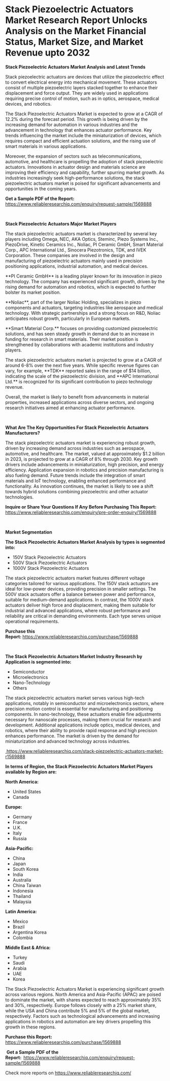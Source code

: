 <p><h1>Stack Piezoelectric Actuators Market Research Report Unlocks Analysis on the Market Financial Status, Market Size, and Market Revenue upto 2032</h1></p><p><strong>Stack Piezoelectric Actuators Market Analysis and Latest Trends</strong></p>
<p><p>Stack piezoelectric actuators are devices that utilize the piezoelectric effect to convert electrical energy into mechanical movement. These actuators consist of multiple piezoelectric layers stacked together to enhance their displacement and force output. They are widely used in applications requiring precise control of motion, such as in optics, aerospace, medical devices, and robotics.</p><p>The Stack Piezoelectric Actuators Market is expected to grow at a CAGR of 12.2% during the forecast period. This growth is being driven by the increasing demand for automation in various industries and the advancement in technology that enhances actuator performance. Key trends influencing the market include the miniaturization of devices, which requires compact and efficient actuation solutions, and the rising use of smart materials in various applications.</p><p>Moreover, the expansion of sectors such as telecommunications, automotive, and healthcare is propelling the adoption of stack piezoelectric actuators. Innovations in actuator design and materials science are improving their efficiency and capability, further spurring market growth. As industries increasingly seek high-performance solutions, the stack piezoelectric actuators market is poised for significant advancements and opportunities in the coming years.</p></p>
<p><strong>Get a Sample PDF of the Report:&nbsp;</strong> <a href="https://www.reliableresearchiq.com/enquiry/request-sample/1569888?utm_campaign=3058&utm_medium=2&utm_source=Github&utm_content=ia&utm_term=25032025&utm_id=stack-piezoelectric-actuators">https://www.reliableresearchiq.com/enquiry/request-sample/1569888</a></p>
<p>&nbsp;</p>
<p><strong>Stack Piezoelectric Actuators Major Market Players</strong></p>
<p><p>The stack piezoelectric actuators market is characterized by several key players including Omega, NEC, AKA Optics, Steminc, Piezo Systems Inc., PiezoDrive, Kinetic Ceramics Inc., Noliac, PI Ceramic GmbH, Smart Material Corp., APC International Ltd., Sinocera Piezotronics, TDK, and IVEK Corporation. These companies are involved in the design and manufacturing of piezoelectric actuators mainly used in precision positioning applications, industrial automation, and medical devices.</p><p>**PI Ceramic GmbH** is a leading player known for its innovation in piezo technology. The company has experienced significant growth, driven by the rising demand for automation and robotics, which is expected to further bolster its market position.</p><p>**Noliac**, part of the larger Noliac Holding, specializes in piezo components and actuators, targeting industries like aerospace and medical technology. With strategic partnerships and a strong focus on R&D, Noliac anticipates robust growth, particularly in European markets.</p><p>**Smart Material Corp.** focuses on providing customized piezoelectric solutions, and has seen steady growth in demand due to an increase in funding for research in smart materials. Their market position is strengthened by collaborations with academic institutions and industry players.</p><p>The stack piezoelectric actuators market is projected to grow at a CAGR of around 6-8% over the next five years. While specific revenue figures can vary, for example, **TDK** reported sales in the range of $14 billion, indicating the scale of the piezoelectric division, and **APC International Ltd.** is recognized for its significant contribution to piezo technology revenue.</p><p>Overall, the market is likely to benefit from advancements in material properties, increased applications across diverse sectors, and ongoing research initiatives aimed at enhancing actuator performance.</p></p>
<p>&nbsp;</p>
<p><strong>What Are The Key Opportunities For Stack Piezoelectric Actuators Manufacturers?</strong></p>
<p><p>The stack piezoelectric actuators market is experiencing robust growth, driven by increasing demand across industries such as aerospace, automotive, and healthcare. The market, valued at approximately $1.2 billion in 2023, is projected to grow at a CAGR of 8% through 2030. Key growth drivers include advancements in miniaturization, high precision, and energy efficiency. Application expansion in robotics and precision manufacturing is also fueling demand. Future trends include the integration of smart materials and IoT technology, enabling enhanced performance and functionality. As innovation continues, the market is likely to see a shift towards hybrid solutions combining piezoelectric and other actuator technologies.</p></p>
<p><strong>Inquire or Share Your Questions If Any Before Purchasing This Report:</strong> <a href="https://www.reliableresearchiq.com/enquiry/pre-order-enquiry/1569888?utm_campaign=3058&utm_medium=2&utm_source=Github&utm_content=ia&utm_term=25032025&utm_id=stack-piezoelectric-actuators">https://www.reliableresearchiq.com/enquiry/pre-order-enquiry/1569888</a></p>
<p>&nbsp;</p>
<p><strong>Market Segmentation</strong></p>
<p><strong>The Stack Piezoelectric Actuators Market Analysis by types is segmented into:</strong></p>
<p><ul><li>150V Stack Piezoelectric Actuators</li><li>500V Stack Piezoelectric Actuators</li><li>1000V Stack Piezoelectric Actuators</li></ul></p>
<p><p>The stack piezoelectric actuators market features different voltage categories tailored for various applications. The 150V stack actuators are ideal for low-power devices, providing precision in smaller settings. The 500V stack actuators offer a balance between power and performance, suitable for medium-demand applications. In contrast, the 1000V stack actuators deliver high force and displacement, making them suitable for industrial and advanced applications, where robust performance and reliability are critical in demanding environments. Each type serves unique operational requirements.</p></p>
<p><strong>Purchase this Report:&nbsp;</strong><a href="https://www.reliableresearchiq.com/purchase/1569888?utm_campaign=3058&utm_medium=2&utm_source=Github&utm_content=ia&utm_term=25032025&utm_id=stack-piezoelectric-actuators">https://www.reliableresearchiq.com/purchase/1569888</a></p>
<p>&nbsp;</p>
<p><strong>The Stack Piezoelectric Actuators Market Industry Research by Application is segmented into:</strong></p>
<p><ul><li>Semiconductor</li><li>Microelectronics</li><li>Nano-Technology</li><li>Others</li></ul></p>
<p><p>The stack piezoelectric actuators market serves various high-tech applications, notably in semiconductor and microelectronics sectors, where precision motion control is essential for manufacturing and positioning components. In nano-technology, these actuators enable fine adjustments necessary for nanoscale processes, making them crucial for research and development. Additional applications include optics, medical devices, and robotics, where their ability to provide rapid response and high precision enhances performance. The market is driven by the demand for miniaturization and advanced technology across industries.</p></p>
<p><a href="https://www.reliableresearchiq.com/stack-piezoelectric-actuators-market-r1569888?utm_campaign=3058&utm_medium=2&utm_source=Github&utm_content=ia&utm_term=25032025&utm_id=stack-piezoelectric-actuators">&nbsp;https://www.reliableresearchiq.com/stack-piezoelectric-actuators-market-r1569888</a></p>
<p><strong>In terms of Region, the Stack Piezoelectric Actuators Market Players available by Region are:</strong></p>
<p>
    <p> <strong> North America: </strong>
        <ul>
            <li>United States</li>
            <li>Canada</li>
        </ul>
        </p> 
    <p> <strong> Europe: </strong>
        <ul>
            <li>Germany</li>
            <li>France</li>
            <li>U.K.</li>
            <li>Italy</li>
            <li>Russia</li>
        </ul>
        </p> 
    <p> <strong> Asia-Pacific: </strong>
        <ul>
            <li>China</li>
            <li>Japan</li>
            <li>South Korea</li>
            <li>India</li>
            <li>Australia</li>
            <li>China Taiwan</li>
            <li>Indonesia</li>
            <li>Thailand</li>
            <li>Malaysia</li>
        </ul>
        </p> 
    <p> <strong> Latin America: </strong>
        <ul>
            <li>Mexico</li>
            <li>Brazil</li>
            <li>Argentina Korea</li>
            <li>Colombia</li>
        </ul>
        </p> 
    <p> <strong> Middle East & Africa: </strong>
        <ul>
            <li>Turkey</li>
            <li>Saudi</li>
            <li>Arabia</li>
            <li>UAE</li>
            <li>Korea</li>
        </ul>
    </p>
    </p>
<p><p>The Stack Piezoelectric Actuators Market is experiencing significant growth across various regions. North America and Asia-Pacific (APAC) are poised to dominate the market, with shares expected to reach approximately 35% and 30%, respectively. Europe follows closely with a 25% market share, while the USA and China contribute 5% and 5% of the global market, respectively. Factors such as technological advancements and increasing applications in robotics and automation are key drivers propelling this growth in these regions.</p></p>
<p><strong>Purchase this Report: </strong><a href="https://www.reliableresearchiq.com/purchase/1569888?utm_campaign=3058&utm_medium=2&utm_source=Github&utm_content=ia&utm_term=25032025&utm_id=stack-piezoelectric-actuators">https://www.reliableresearchiq.com/purchase/1569888</a></p>
<p>&nbsp;<strong>Get a Sample PDF of the Report:&nbsp;&nbsp;</strong><a href="https://www.reliableresearchiq.com/enquiry/request-sample/1569888?utm_campaign=3058&utm_medium=2&utm_source=Github&utm_content=ia&utm_term=25032025&utm_id=stack-piezoelectric-actuators">https://www.reliableresearchiq.com/enquiry/request-sample/1569888</a></p>
<p><strong></strong></p>
<p>Check more reports on <a href="https://www.reliableresearchiq.com/?utm_campaign=3058&utm_medium=2&utm_source=Github&utm_content=ia&utm_term=25032025&utm_id=stack-piezoelectric-actuators">https://www.reliableresearchiq.com/</a></p>